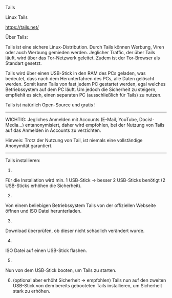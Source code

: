 Tails

Linux Tails

https://tails.net/



Über Tails:

Tails ist eine sichere Linux-Distribution. Durch Tails können Werbung, Viren oder auch Werbung gemieden werden.
Jeglicher Traffic, der über Tails läuft, wird über das Tor-Netzwerk geleitet. Zudem ist der Tor-Browser als Standart gesetzt.

Tails wird über einen USB-Stick in den RAM des PCs geladen, was bedeutet, dass nach dem Herunterfahren des PCs, alle Daten gelöscht werden.
Somit kann Tails von fast jedem PC gestartet werden, egal welches Betriebssystem auf dem PC läuft. Um jedoch die Sicherheit zu steigern, empfiehlt es sich, einen separaten PC (ausschließlich für Tails) zu nutzen.


Tails ist natürlich Open-Source und gratis !

----------------------------------------------------

WICHTIG: 
Jegliches Anmelden mit Accounts (E-Mail, YouTube, Docisl-Media...) entanonymisiert, daher wird empfohlen, bei der Nutzung von Tails auf das Anmelden in Accounts zu verzichten.

Hinweis:
Trotz der Nutzung von Tail, ist niemals eine vollständige Anonymität garantiert.

----------------------------------------------------


Tails installieren:

1. 
Für die Installation wird min. 1 USB-Stick -> besser 2 USB-Sticks benötigt (2 USB-Sticks erhöhen die Sicherheit).

2. 
Von einem beliebigen Betriebssystem Tails von der offiziellen Webseite öffnen und ISO Datei herunterladen.

3. 
Download überprüfen, ob dieser nicht schädlich verändert wurde.

4.
ISO Datei auf einen USB-Stick flashen.

5.
Nun von dem USB-Stick booten, um Tails zu starten.

6. (optional aber erhöht Sicherheit -> empfohlen)
Tails nun auf den zweiten USB-Stick von dem bereits gebooteten Tails installieren, um Sicherheit stark zu erhöhen.
